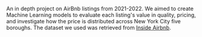 An in depth project on AirBnb listings from 2021-2022. We aimed to create Machine Learning models to evaluate each listing's value in quality, pricing, and investigate how the price is distributed across New York City five boroughs.
The dataset we used was retrieved from [Inside Airbnb](http://insideairbnb.com/get-the-data/).
